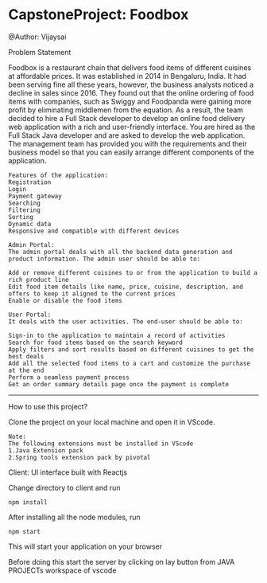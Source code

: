 # CapstoneProject: Foodbox

@Author: Vijaysai

Problem Statement

Foodbox is a restaurant chain that delivers food items of different cuisines at affordable prices. It was established in 2014 in Bengaluru, India. It had been serving fine all these years, however, the business analysts noticed a decline in sales since 2016. They found out that the online ordering of food items with companies, such as Swiggy and Foodpanda were gaining more profit by eliminating middlemen from the equation. As a result, the team decided to hire a Full Stack developer to develop an online food delivery web application with a rich and user-friendly interface.
You are hired as the Full Stack Java developer and are asked to develop the web application. The management team has provided you with the requirements and their business model so that you can easily arrange different components of the application.

    Features of the application:
    Registration
    Login
    Payment gateway
    Searching
    Filtering
    Sorting
    Dynamic data
    Responsive and compatible with different devices
    
    Admin Portal:
    The admin portal deals with all the backend data generation and product information. The admin user should be able to:

    Add or remove different cuisines to or from the application to build a rich product line
    Edit food item details like name, price, cuisine, description, and offers to keep it aligned to the current prices
    Enable or disable the food items

    User Portal:
    It deals with the user activities. The end-user should be able to:

    Sign-in to the application to maintain a record of activities
    Search for food items based on the search keyword
    Apply filters and sort results based on different cuisines to get the best deals
    Add all the selected food items to a cart and customize the purchase at the end
    Perform a seamless payment process
    Get an order summary details page once the payment is complete

--------------------------------------------------------------------------------------------------------------

  How to use this project?
  
  Clone the project on your local machine and open it in VScode.
   
    Note:
    The following extensions must be installed in VScode
    1.Java Extension pack
    2.Spring tools extension pack by pivotal

Client: UI interface built with Reactjs

Change directory to client and run 
  
    npm install

After installing all the node modules, run 

    npm start

This will start your application on your browser 

Before doing this start the server by clicking on  lay button from JAVA PROJECTs workspace of vscode
